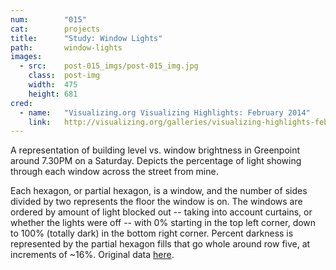 ```yaml
---
num:        "015"
cat:        projects
title:      "Study: Window Lights"
path:       window-lights
images:
  - src:    post-015_imgs/post-015_img.jpg
    class:  post-img
    width:  475
    height: 681
cred:
  - name:   "Visualizing.org Visualizing Highlights: February 2014"
    link:   http://visualizing.org/galleries/visualizing-highlights-february-2014
---
```

A representation of building level vs. window brightness in Greenpoint around 7.30PM on a Saturday. Depicts the percentage of light showing through each window across the street from mine.

Each hexagon, or partial hexagon, is a window, and the number of sides divided by two represents the floor the window is on. The windows are ordered by amount of light blocked out -- taking into account curtains, or whether the lights were off -- with 0% starting in the top left corner, down to 100% (totally dark) in the bottom right corner. Percent darkness is represented by the partial hexagon fills that go whole around row five, at increments of ~16%. Original data [here](/images/post-015_imgs/window_data.txt).